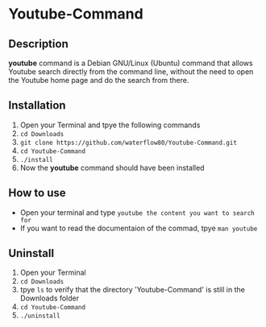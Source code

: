 # Youtube-Command

## Description
**youtube** command is a Debian GNU/Linux (Ubuntu) command that allows Youtube search directly from the command line, without the need to open the Youtube 
home page and do the search from there.

## Installation

1. Open your Terminal and tpye the following commands
2. `cd Downloads`
3. `git clone https://github.com/waterflow80/Youtube-Command.git`
4. `cd Youtube-Command`
5. `./install`
6. Now the **youtube** command should have been installed

## How to use
- Open your terminal and type `youtube the content you want to search for`
- If you want to read the documentaion of the commad, tpye `man youtube`

## Uninstall
1. Open your Terminal
2. ```cd Downloads``` 
3. tpye ```ls``` to verify that the directory 'Youtube-Command' is still in the Downloads folder
4. `cd Youtube-Command`
5. `./uninstall`


